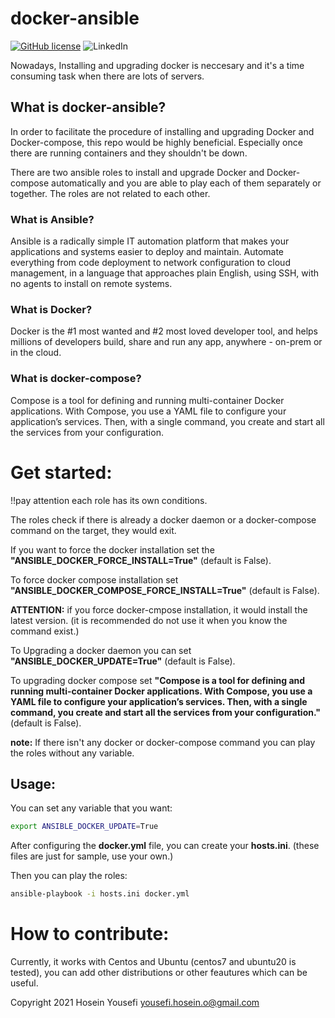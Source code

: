 # docker-ansible
[![GitHub license](https://img.shields.io/github/license/hosein-yousefii/docker-ansible)](https://github.com/hosein-yousefii/docker-ansible/blob/master/LICENSE)
![LinkedIn](https://shields.io/badge/style-hoseinyousefii-black?logo=linkedin&label=LinkedIn&link=https://www.linkedin.com/in/hoseinyousefi)


Nowadays, Installing and upgrading docker is neccesary and it's a time consuming task when there are lots of servers.

## What is docker-ansible?

In order to facilitate the procedure of installing and upgrading Docker and Docker-compose, this repo would be highly beneficial. Especially once there are running containers and they shouldn't be down.

There are two ansible roles to install and upgrade Docker and Docker-compose automatically and you are able to play each of them separately or together. The roles are not related to each other.

### What is Ansible?

Ansible is a radically simple IT automation platform that makes your applications and systems easier to deploy and maintain. Automate everything from code deployment to network configuration to cloud management, in a language that approaches plain English, using SSH, with no agents to install on remote systems.

### What is Docker?

Docker is the #1 most wanted and #2 most loved developer tool, and helps millions of developers build, share and run any app, anywhere - on-prem or in the cloud.

### What is docker-compose?

Compose is a tool for defining and running multi-container Docker applications. With Compose, you use a YAML file to configure your application’s services. Then, with a single command, you create and start all the services from your configuration.

# Get started:

!!pay attention each role has its own conditions.

The roles check if there is already a docker daemon or a docker-compose command on the target, they would exit.

If you want to force the docker installation set the **"ANSIBLE_DOCKER_FORCE_INSTALL=True"** (default is False).

To force docker compose installation set **"ANSIBLE_DOCKER_COMPOSE_FORCE_INSTALL=True"** (default is False).

**ATTENTION:** if you force docker-cmpose installation, it would install the latest version. (it is recommended do not use it when you know the command exist.)

To Upgrading a docker daemon you can set **"ANSIBLE_DOCKER_UPDATE=True"**  (default is False).

To upgrading docker compose set **"Compose is a tool for defining and running multi-container Docker applications. With Compose, you use a YAML file to configure your application’s services. Then, with a single command, you create and start all the services from your configuration."**  (default is False).

**note:** If there isn't any docker or docker-compose command you can play the roles without any variable.

## Usage:

You can set any variable that you want:

```bash
export ANSIBLE_DOCKER_UPDATE=True
```
After configuring the **docker.yml** file, you can create your **hosts.ini**. (these files are just for sample, use your own.)

Then you can play the roles:

```bash
ansible-playbook -i hosts.ini docker.yml
```


# How to contribute:

Currently, it works with Centos and Ubuntu (centos7 and ubuntu20 is tested), you can add other distributions or other feautures which can be useful.

Copyright 2021 Hosein Yousefi <yousefi.hosein.o@gmail.com>
